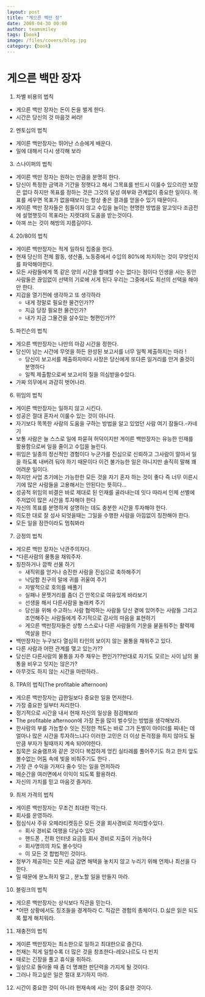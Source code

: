 ```yaml
--- 
layout: post 
title: "게으른 백만 장" 
date: 2008-04-30 00:00  
author: teamsmiley 
tags: [book]
image: /files/covers/blog.jpg
category: {book}
---
```


# 게으른 백만 장자

1. 차별 비용의 법칙
* 게으른 백만 장자는 돈이 돈을 벌게 한다.
* 시간은 당신의 것 마음것 써라!
2. 멘토십의 법칙
* 게이른 백만장자는 뛰어난 스승에게 배운다.
* 일에 대해서 다시 생각해 보라
3. 스나이퍼의 법칙
* 게이른 백만 장자는 원하는 만큼을 분명히 한다.
* 당신이 특정한 금액과 기간을 정햇다고 해서 그목표를 반드시 이룰수 있으리란 보장은 없다 하지만 목표를 정하는 것은 그것의  달성 여부와 관계없이 중요한 일이다. 목표를 세우면 목표가 없을때보다는 항상 좋은 결과를 얻을수 있기 때문이다.
* 게이른 백만 장자들은 힘들이지 않고 수입을 늘이는 현명한 방법을 알고잇다 조금전에 설명햇듯이 목표라는 지렛대의 도움을 받는것이다.
* 아껴 쓰는 것이 해방의 지름길이다.
4. 20/80의 법칙
* 게이른 백만장자는 적게 일하되 집중을 한다.
* 현재 당신의 전체 활동, 생산품, 노동중에서 수입의 80%에 차지하는 것이 무엇인지를 파악해야한다.
*  모든 사람들에게 똑 같은 양의 시간을 할애할 수는 없다는 점이다 인생을 사는 동안 사람들은 끊임없이 선택의 기로에 서게 된다 우리는 그중에서도 최선의 선택을 해야만 한다.
* 지갑을 열기전에 생각하고 또 생각하라
    * 내게 정말로 필요한 물건인가??
    * 지금 당장 필요한 물건인가?
    * 내가 지금 그물건을 살수있는 형편인가??
5. 파킨슨의 법칙
* 게으른 백만장자는 나만의 마감 시간을 정한다.
* 당신이 남는 시간에 무엇을 하든 완성된 보고서를 너무 일찍 제출하지는 마라 !
    * 당신이 보고서를 제출하자마다 사장은 당신에게 또다른 일거리를 안겨 줄것이 분명하다
    * 일찍 제출함으로써 보고서의 질을 의심받을수있다.
* 가짜 의무에서 과감히 벗어나라.
6. 위임의 법칙
* 게이른 백만장자는 일하지 않고 시킨다.
* 성공은 절대 혼자서 이룰수 있는 것이 아니다.
* 자기보다 똑똑한 사람의 도움을 구하는 방법을 알고 있었던 사람 여기 잠들다.-카네기
* 보통 사람은 늘 스스로 일에 파묻혀 허덕이지만 게이른 백만장자는 유능한 인재를 활용함으로써 일을 줄이고 수입을 늘린다.
* 위임은 일종의 정신적인 경험이다 누군가를 진심으로 신뢰하고 그사람이 알아서 일을 하도록 내버려 둬야 하기 때문이다 이건 불가능한 일은 아니지만 솔직히 말해 꽤 어려운 일이다.
* 하지만 사업 초기에는 가능한한 모든 것을 자기 혼자 하는 것이 좋다 즉 너무 이른시기에 많은 사람들을 고용해서는 안된다는 뜻히다…
* 성공적 위임의 비결은 바로 제대로 된 인재를 골라내는데 잇다 따라서 인제 선별에 주저없이 많은 시간을 투자해야 한다
* 자신의 목표를 분명하게 설명하는 데도 충분한 시간을 투자해야 한다.
* 의도한 대로 잘 성사 되엇을때는 그일을 수행한 사람을 아낌없이 칭찬해야 한다.
* 모든 일을 잠깐이라도 멈춰봐라
7. 긍정의 법칙
* 게으른 백만 장자는 낙관주의자다.
* *다른사람의 물통을 채워주자.
* 칭찬하거나 깜짝 선물 하기
   * 새직위를 얻거나 승진한 사람을 진심으로 축하해주기
   * 낙담함 친구의 말에 귀를 귀울여 주기
   *    자발적으로 호의를 배풀기
   *    실패나 문젯거리를 좀더 긴 안목으로 여유있게 바라보기
   * 선생을 해서 다른사람을 놀래켜 주기
   * 당신을 위해 수고하느 사람 협력하는 사람들 당신 곁에 있어주는 사람들 그리고 조언해주는 사람들에게 주기적으로 감사의 마음을 표현하기
  * 게으른 백만장자들은 상항 스스로나 다른 사람들의 기운을 붇돋워주는 활력제 역살을 한다
*  백만장자는 누구보다 열심히 타인의 보이지 않는 물통을 채워주고 있다.
* 다른 사람과 어떤 관계를 맺고 있는가??
* 당신은 다른사람의 물통을 자주 채우는 편인가??반대로 자기도 모르는 사이 남의 물통을 비우고 잇지는 않은가?
* 아무것도 하지 않는 시간을 마련하라..
8. TPA의 법칙(The profitable afternoon)
* 게으른 백만장자는 급한일보다 중요한 일을 먼저한다.
* 가장 중요한 일부터 처리한다.
* 정기적으로 시간을 내서 현재 자신의 일상을 점검해보라
* The profitable afternoon에 가장 돈을 많이 벌수잇는 방법을 생각해보라.
* 한사람의 부를 가늠할수 잇는 진정한 척도는 바로 그가 돈벌이 아이더를 찌내는 데 얼마나 많은 시간을 투자하느냐다 이러한 고민은 더 이상 돈걱정을 하지 않아도 될만큼 부자가 될때까지 계속 되어야한다.
* 침묵은 요술램프와 같은 것이다 복잡하게 엉킨 실타래를 풀어주기도 하고 한치 앞도 볼수없는 어둠 속에 빛을 비춰주기도 한다 .
* 가장 큰 수익을 가져다 줄수 잇는 일을 먼저하라
* 매순간을 여러면에서 이익이 되도록 활용하라.
* 자신의 가치를 믿고 마음것 즐겨라.
9. 최저 가격의 법칙
* 게이른 백만장자는 무조건 최대한 깍는다.
* 회사를 운영하라.
* 점심식사 주유 오페라티켓등은 모든 것을 회사경비로 처리할수있다.
   * 회사 경비로 여행을 다닐수 있다
   * 핸드폰 , 전화 인터넷 요금등 회사 경비로 지출이 가능하다
   * 회사명의의 차도 몰수잇다
   * 이 모든 것 합법적인 것이다.
*  정부가 제공하는 모든 세금 감면 해택을 놓치지 않고 누리기 위해 언제나 최선을 다한다.
* 일 때문에 분노하지 말고 , 분노할 일을 만들지 마라.
10. 블링크의 법칙
* 게으른 백만장자는 상식보다 직관을 믿는다.
* *어떤 상황에서도 징조들을 경계하라
C.  직감은 경험의 총체이다.
D.싫은 읽은 되도록 짧게 해치워라.
11. 재충전의 법칙
* 게이른 백만장자는 최소한으로 일하고 최대한으로 즐긴다.
* 천재는 적게 일할수록 더 많은 것을 창조한다-레오나르도 다 빈치
* 때로는 긴장을 풀고 휴식을 취하라.
* 일상으로 돌아올 때 좀 더 명쾌한 판단력을 가지게 될 것이다.
* 그러나 하고싶은 일은 절대 포기하지 마라.
12. 시간이 중요한 것이 아니라 현재속에 사는 것이 중요한 것이다.
